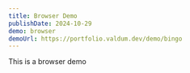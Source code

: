 ```yaml
---
title: Browser Demo
publishDate: 2024-10-29
demo: browser
demoUrl: https://portfolio.valdum.dev/demo/bingo
---
```


This is a browser demo
